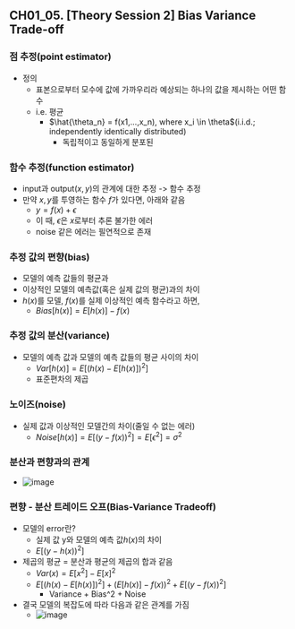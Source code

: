 ## CH01_05. [Theory Session 2] Bias Variance Trade-off

### 점 추정(point estimator)
- 정의
  - 표본으로부터 모수에 값에 가까우리라 예상되는 하나의 값을 제시하는 어떤 함수
  - i.e. 평균
    - $\hat{\theta_n} = f(x1,...,x_n), where x_i \in \theta$(i.i.d.; independently identically distributed)
      - 독립적이고 동일하게 분포된

### 함수 추정(function estimator)
- input과 output$(x,y)$의 관계에 대한 추정 -> 함수 추정
- 만약 $x,y$를 투영하는 함수 $f$가 있다면, 아래와 같음
  - $y = f(x) + \epsilon$
  - 이 때, $\epsilon$은 $x$로부터 추론 불가한 에러
  - noise 같은 에러는 필연적으로 존재

### 추정 값의 편향(bias)
- 모델의 예측 값들의 평균과
- 이상적인 모델의 예측값(혹은 실제 값의 평균)과의 차이
- $h(x)$를 모델, $f(x)$를 실제 이상적인 예측 함수라고 하면,
  - $Bias[h(x)] = E[h(x)] - f(x)$

### 추정 값의 분산(variance)
- 모델의 예측 값과 모델의 예측 값들의 평균 사이의 차이
  - $Var[h(x)] = E[(h(x) - E[h(x)])^2]$
  - 표준편차의 제곱

### 노이즈(noise)
- 실제 값과 이상적인 모델간의 차이(줄일 수 없는 에러)
  - $Noise[h(x)] = E[(y-f(x))^2] = E[\epsilon^2] = \sigma^2$

### 분산과 편향과의 관계
- ![image](https://user-images.githubusercontent.com/10006290/234856788-b2b9690a-3378-4a73-99eb-87500b0b6fac.png)


### 편향 - 분산 트레이드 오프(Bias-Variance Tradeoff)
- 모델의 error란?
  - 실제 값 y와 모델의 예측 값$h(x)$의 차이
  - $E[(y-h(x))^2]$
- 제곱의 평균 = 분산과 평균의 제곱의 합과 같음
  - $Var(x) = E[x^2] - E[x]^2$
  - $E[(h(x)-E[h(x)])^2] + (E[h(x)] - f(x))^2 + E[(y-f(x))^2]$
    - Variance + Bias^2 + Noise
- 결국 모델의 복잡도에 따라 다음과 같은 관계를 가짐
  - ![image](https://user-images.githubusercontent.com/10006290/234858030-3fb4a824-b92f-4664-bf92-dd14eb0c75ac.png)
